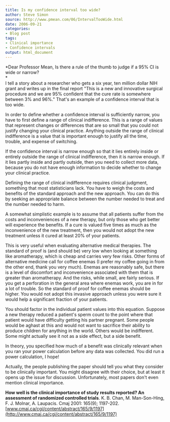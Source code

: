 ```yaml
---
title: Is my confidence interval too wide?
author: Steve Simon
source: http://www.pmean.com/06/IntervalTooWide.html
date: 2006-09-21
categories:
- Blog post
tags:
- Clinical importance
- Confidence intervals
output: html_document
---
```

*Dear Professor Mean, Is there a rule of the thumb to judge if a 95% CI
is wide or narrow?\
*\
I tell a story about a researcher who gets a six year, ten million
dollar NIH grant and writes up in the final report "This is a new and
innovative surgical procedure and we are 95% confident that the cure
rate is somewhere between 3% and 96%." That's an example of a
confidence interval that is too wide.

In order to define whether a confidence interval is sufficiently narrow,
you have to first define a range of clinical indifference. This is a
range of values that represent changes or differences that are so small
that you could not justify changing your clinical practice. Anything
outside the range of clinical indifference is a value that is important
enough to justify all the time, trouble, and expense of switching.

If the confidence interval is narrow enough so that it lies entirely
inside or entirely outside the range of clinical indifference, then it
is narrow enough. If it lies partly inside and partly outside, then you
need to collect more data, because you do not have enough information to
decide whether to change your clinical practice.

Defining the range of clinical indifference requires clinical judgment,
something that most statisticians lack. You have to weigh the costs and
benefits of the standard approach and the new approach. You can do this
by seeking an appropriate balance between the number needed to treat and
the number needed to harm.

A somewhat simplistic example is to assume that all patients suffer from
the costs and inconveniences of a new therapy, but only those who get
better will experience the benefits. If a cure is valued five times as
much as the inconvenience of the new treatment, then you would not adopt
the new treatment unless it cured at least 20% of your patients.

This is very useful when evaluating alternative medical therapies. The
standard of proof is (and should be) very low when looking at something
like aromatherapy, which is cheap and carries very few risks. Other
forms of alternative medicine call for coffee enemas (I prefer my coffee
going in from the other end, thank you very much). Enemas are reasonably
safe, but there is a level of discomfort and inconvenience associated
with them that is greater than aromatherapy. And the risks, while small,
are fairly serious. If you get a perforation in the general area where
enemas work, you are in for a lot of trouble. So the standard of proof
for coffee enemas should be higher. You would not adopt this invasive
approach unless you were sure it would help a significant fraction of
your patients.

You should factor in the individual patient values into this equation.
Suppose a new therapy reduced a patient's sperm count to the point
where that patient would have difficulty getting his partner pregnant.
Some people would be aghast at this and would not want to sacrifice
their ability to produce children for anything in the world. Others
would be indifferent. Some might actually see it not as a side effect,
but a side benefit.

In theory, you specified how much of a benefit was clinically relevant
when you ran your power calculation before any data was collected. You
did run a power calculation, I hope!

Actually, the people publishing the paper should tell you what they
consider to be clinically important. You might disagree with their
choice, but at least it opens up the issue for discussion.
Unfortunately, most papers don't even mention clinical importance.

**How well is the clinical importance of study results reported? An
assessment of randomized controlled trials**. K. B. Chan, M.
Man-Son-Hing, F. J. Molnar, A. Laupacis. Cmaj 2001: 165(9); 1197-202.
[www.cmaj.ca/cgi/content/abstract/165/9/1197](http://www.cmaj.ca/cgi/content/abstract/165/9/1197)
